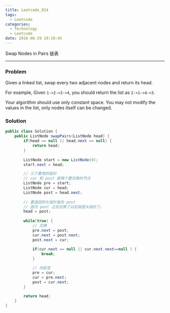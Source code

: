 ```yaml
---
title: Leetcode_024
tags:
  - Leetcode
categories:
  - Technology
  - Leetcode
date: 2016-06-29 19:10:45
---
```

Swap Nodes in Pairs
链表
<!-- more -->

***

### Problem
Given a linked list, swap every two adjacent nodes and return its head.

For example,
Given `1->2->3->4`, you should return the list as `2->1->4->3`.

Your algorithm should use only constant space. You may not modify the values in the list, only nodes itself can be changed.

### Solution

``` java
public class Solution {
    public ListNode swapPairs(ListNode head) {
        if(head == null || head.next == null) {
            return head;
        }
        
        ListNode start = new ListNode(0);
        start.next = head;

        // 三个要用的指针
        // cur 和 post 是两个要交换的节点
        ListNode pre = start;
        ListNode cur = head;
        ListNode post = head.next;
        
        // 要返回的头指针指向 post
        // 因为 post 之后交换了以后就是头指针了。
        head = post;
        
        while(true) {
            // 交换
            pre.next = post;
            cur.next = post.next;
            post.next = cur;
            
            if(cur.next == null || cur.next.next==null ) {
                break;
            }

            // 向前走
            pre = cur;
            cur = pre.next;
            post = cur.next;
        }
        
        return head;
    }
}
```
